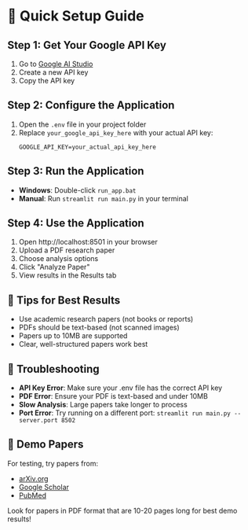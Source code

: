 # 🚀 Quick Setup Guide

## Step 1: Get Your Google API Key
1. Go to [Google AI Studio](https://aistudio.google.com/app/apikey)
2. Create a new API key
3. Copy the API key

## Step 2: Configure the Application
1. Open the `.env` file in your project folder
2. Replace `your_google_api_key_here` with your actual API key:
   ```
   GOOGLE_API_KEY=your_actual_api_key_here
   ```

## Step 3: Run the Application
- **Windows**: Double-click `run_app.bat`
- **Manual**: Run `streamlit run main.py` in your terminal

## Step 4: Use the Application
1. Open http://localhost:8501 in your browser
2. Upload a PDF research paper
3. Choose analysis options
4. Click "Analyze Paper"
5. View results in the Results tab

## 📝 Tips for Best Results
- Use academic research papers (not books or reports)
- PDFs should be text-based (not scanned images)
- Papers up to 10MB are supported
- Clear, well-structured papers work best

## 🔧 Troubleshooting
- **API Key Error**: Make sure your .env file has the correct API key
- **PDF Error**: Ensure your PDF is text-based and under 10MB
- **Slow Analysis**: Large papers take longer to process
- **Port Error**: Try running on a different port: `streamlit run main.py --server.port 8502`

## 🎯 Demo Papers
For testing, try papers from:
- [arXiv.org](https://arxiv.org/)
- [Google Scholar](https://scholar.google.com/)
- [PubMed](https://pubmed.ncbi.nlm.nih.gov/)

Look for papers in PDF format that are 10-20 pages long for best demo results!